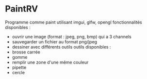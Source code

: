 # PaintRV
Programme comme paint utilisant imgui, glfw, opengl
fonctionnalités disponibles : 
- ouvrir une image (format : jpeg, png, bmp) qui a 3 channels
- sauvegarder un fichier au format png/jpeg
- dessiner avec différents outils
outils disponibles :
- brosse carrée
- gomme
- remplir une zone d'une même couleur
- pipette
- cercle
